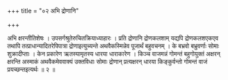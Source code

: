 +++
title = "०२ अभि द्रोणानि"

+++

अभि क्षरन्तीतिशेषः । उपसर्गश्रुतेरुचितक्रियाध्याहारः । प्रति द्रोणानि द्रोणकलशाम् यद्यपि द्रोणकलशएकएव तथापि तत्प्राधान्यादितरेपिपात्रा द्रोणाइत्युच्यन्ते अथवैकस्मिन्नेव पूजार्थं बहुवचनम् । के बभ्रवो बभ्रुवर्णाः सोमाः शुक्रादीप्ताः । केन प्रकारेण ऋतस्यामृतस्य धारया धाराकारेण । किञ्च वाजमन्नं गोमन्तं बहुगोयुक्तं अक्षरन् क्षरन्ति अस्माकं अथवैकमेववाक्यं उक्तविधाः सोमाः द्रोणान् प्रत्यक्षरन् धारया किङ्कुर्वन्तो गोमन्तं वाजं प्रयच्छन्तइत्यर्थः ॥ २ ॥